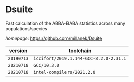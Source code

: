 # Dsuite

Fast calculation of the ABBA-BABA statistics across many populations/species

*homepage*: <https://github.com/millanek/Dsuite>

version | toolchain
--------|----------
``20190713`` | ``iccifort/2019.1.144-GCC-8.2.0-2.31.1``
``20210718`` | ``GCC/10.3.0``
``20210718`` | ``intel-compilers/2021.2.0``

